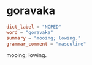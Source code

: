 # goravaka

``` toml
dict_label = "NCPED"
word = "goravaka"
summary = "mooing; lowing."
grammar_comment = "masculine"
```

mooing; lowing.


